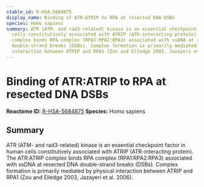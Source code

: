 ```yaml
---
stable_id: R-HSA-5684875
display_name: Binding of ATR:ATRIP to RPA at resected DNA DSBs
species: Homo sapiens
summary: ATR (ATM- and rad3-related) kinase is an essential checkpoint factor in human
  cells constitutively associated with ATRIP (ATR-interacting protein). The ATR:ATRIP
  complex binds RPA complex (RPA1:RPA2:RPA3) associated with ssDNA at resected DNA
  double-strand breaks (DSBs). Complex formation is primarily mediated by physical
  interaction between ATRIP and RPA1 (Zou and Elledge 2003, Jazayeri et al. 2006).
---
```


# Binding of ATR:ATRIP to RPA at resected DNA DSBs
**Reactome ID:** [R-HSA-5684875](https://reactome.org/content/detail/R-HSA-5684875)
**Species:** Homo sapiens

## Summary

ATR (ATM- and rad3-related) kinase is an essential checkpoint factor in human cells constitutively associated with ATRIP (ATR-interacting protein). The ATR:ATRIP complex binds RPA complex (RPA1:RPA2:RPA3) associated with ssDNA at resected DNA double-strand breaks (DSBs). Complex formation is primarily mediated by physical interaction between ATRIP and RPA1 (Zou and Elledge 2003, Jazayeri et al. 2006).
